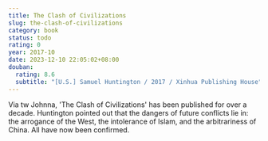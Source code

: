 ```yaml
---
title: The Clash of Civilizations
slug: the-clash-of-civilizations
category: book
status: todo
rating: 0
year: 2017-10
date: 2023-12-10 22:05:02+08:00
douban:
  rating: 8.6
  subtitle: "[U.S.] Samuel Huntington / 2017 / Xinhua Publishing House"
---
```


Via tw Johnna, 'The Clash of Civilizations' has been published for over a decade. Huntington pointed out that the dangers of future conflicts lie in: the arrogance of the West, the intolerance of Islam, and the arbitrariness of China. All have now been confirmed.
